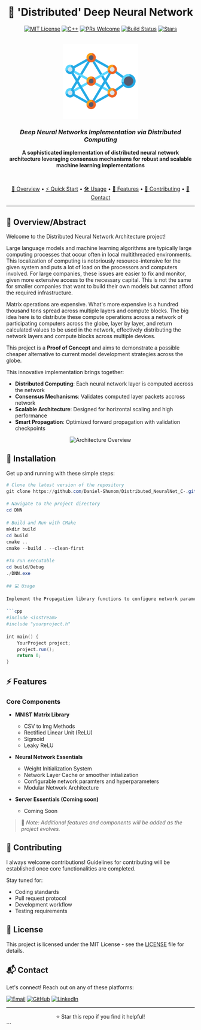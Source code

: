 <div align="center">

# 🧠 'Distributed' Deep Neural Network

[![MIT License](https://img.shields.io/badge/License-MIT-green.svg)](https://choosealicense.com/licenses/mit/)
[![C++](https://img.shields.io/badge/C++-17-blue.svg?style=flat&logo=c%2B%2B)](http://www.cplusplus.org/)
[![PRs Welcome](https://img.shields.io/badge/PRs-welcome-brightgreen.svg?style=flat)](http://makeapullrequest.com)
[![Build Status](https://img.shields.io/badge/build-passing-brightgreen.svg)](https://github.com/Daniel-Shunom/Distributed_NeuralNet_C-)
[![Stars](https://img.shields.io/github/stars/Daniel-Shunom/Distributed_NeuralNet_C-?style=social)](https://github.com/Daniel-Shunom/Distributed_NeuralNet_C-/stargazers)

<br/>

<img src="./Assets/n_net.png" alt="Project Logo" width="200"/>

### *Deep Neural Networks Implementation via Distributed Computing*

<p align="center">
    <b>A sophisticated implementation of distributed neural network architecture leveraging consensus mechanisms for robust and scalable machine learning implementations</b>
</p>

<br/>

[📖 Overview](#-overview) •
[⚡ Quick Start](#-installation) •
[🛠️ Usage](#-usage) •
[🎯 Features](#-features) •
[🤝 Contributing](#-contributing) •
[📧 Contact](#-contact)

---

</div>

## 🌟 Overview/Abstract

Welcome to the Distributed Neural Network Architecture project! 

Large language models and machine learning algorithms are typically large computing processes that occur often 
in local multithreaded environments. This localization of computing is notoriously resource-intensive for the 
given system and puts a lot of load on the processors and computers involved. For large companies, these issues 
are easier to fix and monitor, given more extensive access to the necessary capital. This is not the same for 
smaller companies that want to build their own models but cannot afford the required infrastructure.

Matrix operations are expensive. What's more expensive is a hundred thousand tons spread across multiple layers
and compute blocks. The big idea here is to distribute these compute operations across a network of participating 
computers across the globe, layer by layer, and return calculated values to be used in the network, effectively 
distributing the network layers and compute blocks across multiple devices.

This project is a **Proof of Concept** and aims to demonstrate a possible cheaper alternative to current model 
development strategies across the globe.


This innovative implementation brings together:

- **Distributed Computing**: Each neural network layer is computed accross the network
- **Consensus Mechanisms**: Validates computed layer packets accross network
- **Scalable Architecture**: Designed for horizontal scaling and high performance
- **Smart Propagation**: Optimized forward propagation with validation checkpoints

<div align="center">
    <img src="https://raw.githubusercontent.com/Daniel-Shunom/Distributed_NeuralNet_C-/main/assets/architecture.png" alt="Architecture Overview" width="600"/>
</div>

## 🚀 Installation

Get up and running with these simple steps:

```Powershell
# Clone the latest version of the repository
git clone https://github.com/Daniel-Shunom/Distributed_NeuralNet_C-.git

# Navigate to the project directory
cd DNN

# Build and Run with CMake 
mkdir build
cd build
cmake ..
cmake --build . --clean-first

#To run executable
cd build/Debug
./DNN.exe

## 💻 Usage

Implement the Propagation library functions to configure network parameters and hyperparameters:

```cpp
#include <iostream>
#include "yourproject.h"

int main() {
    YourProject project;
    project.run();
    return 0;
}
```

## ⚡ Features

### Core Components

- **MNIST Matrix Library**
  - CSV to Img Methods
  - Rectified Linear Unit (ReLU)
  - Sigmoid
  - Leaky ReLU

- **Neural Network Essentials**
  - Weight Initialization System
  - Network Layer Cache or smoother intialization
  - Configurable network paramters and hyperparameters
  - Modular Network Architecture

- **Server Essentials (Coming soon)**
  - Coming Soon

> 📝 *Note: Additional features and components will be added as the project evolves.*

## 🤝 Contributing

I always welcome contributions! Guidelines for contributing will be established once core functionalities are completed.

Stay tuned for:
- Coding standards
- Pull request protocol
- Development workflow
- Testing requirements

## 📜 License

This project is licensed under the MIT License - see the [LICENSE](LICENSE) file for details.

## 📬 Contact

Let's connect! Reach out on any of these platforms:

[![Email](https://img.shields.io/badge/Email-your.email%40example.com-red)](mailto:your.email@example.com)
[![GitHub](https://img.shields.io/badge/GitHub-Daniel--Shunom-black)](https://github.com/Daniel-shunom)
[![LinkedIn](https://img.shields.io/badge/LinkedIn-Daniel--Jeremiah-blue)](https://www.linkedin.com/in/daniel-jeremiah-177416245/)

---

<div align="center">
⭐ Star this repo if you find it helpful!
</div>
```